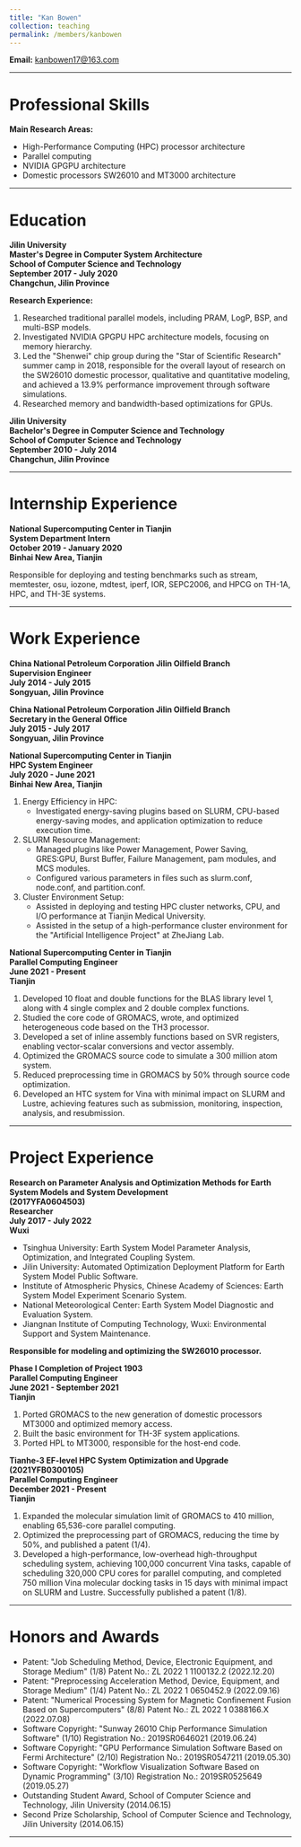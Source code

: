 ```yaml
---
title: "Kan Bowen"
collection: teaching
permalink: /members/kanbowen
---
```


<!-- **Bowen Kan**   -->

**Email:** kanbowen17@163.com  

---

# **Professional Skills**

**Main Research Areas:**
- High-Performance Computing (HPC) processor architecture
- Parallel computing
- NVIDIA GPGPU architecture
- Domestic processors SW26010 and MT3000 architecture

---

# **Education**

**Jilin University**  
**Master's Degree in Computer System Architecture**  
**School of Computer Science and Technology**  
**September 2017 - July 2020**  
**Changchun, Jilin Province**

**Research Experience:**
1. Researched traditional parallel models, including PRAM, LogP, BSP, and multi-BSP models.
2. Investigated NVIDIA GPGPU HPC architecture models, focusing on memory hierarchy.
3. Led the "Shenwei" chip group during the "Star of Scientific Research" summer camp in 2018, responsible for the overall layout of research on the SW26010 domestic processor, qualitative and quantitative modeling, and achieved a 13.9% performance improvement through software simulations.
4. Researched memory and bandwidth-based optimizations for GPUs.

**Jilin University**  
**Bachelor's Degree in Computer Science and Technology**  
**School of Computer Science and Technology**  
**September 2010 - July 2014**  
**Changchun, Jilin Province**

---

# **Internship Experience**

**National Supercomputing Center in Tianjin**  
**System Department Intern**  
**October 2019 - January 2020**  
**Binhai New Area, Tianjin**

Responsible for deploying and testing benchmarks such as stream, memtester, osu, iozone, mdtest, iperf, IOR, SEPC2006, and HPCG on TH-1A, HPC, and TH-3E systems.

---

# **Work Experience**

**China National Petroleum Corporation Jilin Oilfield Branch**  
**Supervision Engineer**  
**July 2014 - July 2015**  
**Songyuan, Jilin Province**

**China National Petroleum Corporation Jilin Oilfield Branch**  
**Secretary in the General Office**  
**July 2015 - July 2017**  
**Songyuan, Jilin Province**

**National Supercomputing Center in Tianjin**  
**HPC System Engineer**  
**July 2020 - June 2021**  
**Binhai New Area, Tianjin**

1. Energy Efficiency in HPC:
   - Investigated energy-saving plugins based on SLURM, CPU-based energy-saving modes, and application optimization to reduce execution time.
2. SLURM Resource Management:
   - Managed plugins like Power Management, Power Saving, GRES:GPU, Burst Buffer, Failure Management, pam modules, and MCS modules.
   - Configured various parameters in files such as slurm.conf, node.conf, and partition.conf.
3. Cluster Environment Setup:
   - Assisted in deploying and testing HPC cluster networks, CPU, and I/O performance at Tianjin Medical University.
   - Assisted in the setup of a high-performance cluster environment for the "Artificial Intelligence Project" at ZheJiang Lab.

**National Supercomputing Center in Tianjin**  
**Parallel Computing Engineer**  
**June 2021 - Present**  
**Tianjin**

1. Developed 10 float and double functions for the BLAS library level 1, along with 4 single complex and 2 double complex functions.
2. Studied the core code of GROMACS, wrote, and optimized heterogeneous code based on the TH3 processor.
3. Developed a set of inline assembly functions based on SVR registers, enabling vector-scalar conversions and vector assembly.
4. Optimized the GROMACS source code to simulate a 300 million atom system.
5. Reduced preprocessing time in GROMACS by 50% through source code optimization.
6. Developed an HTC system for Vina with minimal impact on SLURM and Lustre, achieving features such as submission, monitoring, inspection, analysis, and resubmission.

---

# **Project Experience**

**Research on Parameter Analysis and Optimization Methods for Earth System Models and System Development**  
**(2017YFA0604503)**  
**Researcher**  
**July 2017 - July 2022**  
**Wuxi**

- Tsinghua University: Earth System Model Parameter Analysis, Optimization, and Integrated Coupling System.
- Jilin University: Automated Optimization Deployment Platform for Earth System Model Public Software.
- Institute of Atmospheric Physics, Chinese Academy of Sciences: Earth System Model Experiment Scenario System.
- National Meteorological Center: Earth System Model Diagnostic and Evaluation System.
- Jiangnan Institute of Computing Technology, Wuxi: Environmental Support and System Maintenance.

**Responsible for modeling and optimizing the SW26010 processor.**

**Phase I Completion of Project 1903**  
**Parallel Computing Engineer**  
**June 2021 - September 2021**  
**Tianjin**

1. Ported GROMACS to the new generation of domestic processors MT3000 and optimized memory access.
2. Built the basic environment for TH-3F system applications.
3. Ported HPL to MT3000, responsible for the host-end code.

**Tianhe-3 EF-level HPC System Optimization and Upgrade**  
**(2021YFB0300105)**  
**Parallel Computing Engineer**  
**December 2021 - Present**  
**Tianjin**

1. Expanded the molecular simulation limit of GROMACS to 410 million, enabling 65,536-core parallel computing.
2. Optimized the preprocessing part of GROMACS, reducing the time by 50%, and published a patent (1/4).
3. Developed a high-performance, low-overhead high-throughput scheduling system, achieving 100,000 concurrent Vina tasks, capable of scheduling 320,000 CPU cores for parallel computing, and completed 750 million Vina molecular docking tasks in 15 days with minimal impact on SLURM and Lustre. Successfully published a patent (1/8).

---

# **Honors and Awards**

- Patent: "Job Scheduling Method, Device, Electronic Equipment, and Storage Medium" (1/8) Patent No.: ZL 2022 1 1100132.2 (2022.12.20)
- Patent: "Preprocessing Acceleration Method, Device, Equipment, and Storage Medium" (1/4) Patent No.: ZL 2022 1 0650452.9 (2022.09.16)
- Patent: "Numerical Processing System for Magnetic Confinement Fusion Based on Supercomputers" (8/8) Patent No.: ZL 2022 1 0388166.X (2022.07.08)
- Software Copyright: "Sunway 26010 Chip Performance Simulation Software" (1/10) Registration No.: 2019SR0646021 (2019.06.24)
- Software Copyright: "GPU Performance Simulation Software Based on Fermi Architecture" (2/10) Registration No.: 2019SR0547211 (2019.05.30)
- Software Copyright: "Workflow Visualization Software Based on Dynamic Programming" (3/10) Registration No.: 2019SR0525649 (2019.05.27)
- Outstanding Student Award, School of Computer Science and Technology, Jilin University (2014.06.15)
- Second Prize Scholarship, School of Computer Science and Technology, Jilin University (2014.06.15)

---